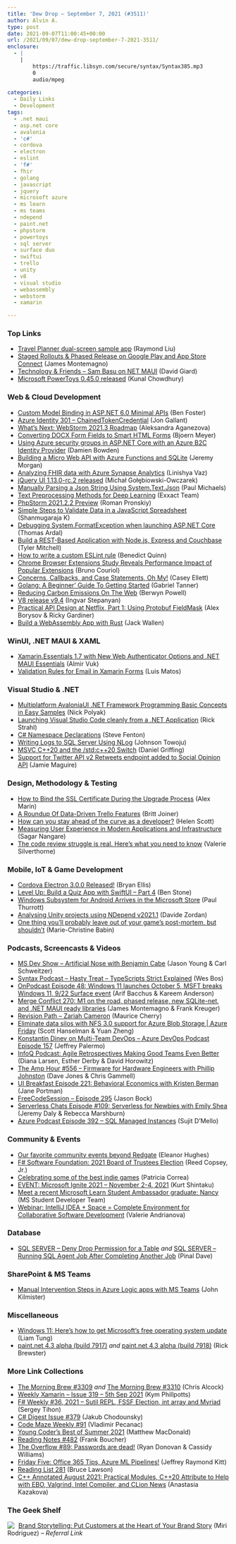 ```yaml
---
title: 'Dew Drop – September 7, 2021 (#3511)'
author: Alvin A.
type: post
date: 2021-09-07T11:00:45+00:00
url: /2021/09/07/dew-drop-september-7-2021-3511/
enclosure:
  - |
    |
        https://traffic.libsyn.com/secure/syntax/Syntax385.mp3
        0
        audio/mpeg
        
categories:
  - Daily Links
  - Development
tags:
  - .net maui
  - asp.net core
  - avalonia
  - 'c#'
  - cordova
  - electron
  - eslint
  - 'f#'
  - fhir
  - golang
  - javascript
  - jquery
  - microsoft azure
  - ms learn
  - ms teams
  - ndepend
  - paint.net
  - phpstorm
  - powertoys
  - sql server
  - surface duo
  - swiftui
  - trello
  - unity
  - v8
  - visual studio
  - webassembly
  - webstorm
  - xamarin

---
```

### <a name="top"></a>Top Links

  * <a href="https://devblogs.microsoft.com/surface-duo/travel-planner-dual-screen-sample/?WT.mc_id=DOP-MVP-4025064" target="_blank" rel="noopener">Travel Planner dual-screen sample app</a> (Raymond Liu)
  * <a href="https://montemagno.com/using-phased-releases-on-google-play-and-app-store-connect/" target="_blank" rel="noopener">Staged Rollouts & Phased Release on Google Play and App Store Connect</a> (James Montemagno)
  * <a href="https://www.davidgiard.com/2021/09/06/SamBasuOnNETMAUI.aspx" target="_blank" rel="noopener">Technology & Friends &#8211; Sam Basu on NET MAUI</a> (David Giard)
  * <a href="http://feedproxy.google.com/~r/kunal2383/~3/394HiCdW41s/powertoys-0.45-for-windows-10.html" target="_blank" rel="noopener">Microsoft PowerToys 0.45.0 released</a> (Kunal Chowdhury)



### <a name="web"></a>Web & Cloud Development

  * <a href="https://benfoster.io/blog/minimal-apis-custom-model-binding-aspnet-6/" target="_blank" rel="noopener">Custom Model Binding in ASP.NET 6.0 Minimal APIs</a> (Ben Foster)
  * <a href="http://feedproxy.google.com/~r/jongallant/~3/wPEBdxntq6A/" target="_blank" rel="noopener">Azure Identity 301 &#8211; ChainedTokenCredential</a> (Jon Gallant)
  * <a href="https://blog.jetbrains.com/webstorm/2021/09/webstorm-2021-3-roadmap/" target="_blank" rel="noopener">What’s Next: WebStorm 2021.3 Roadmap</a> (Aleksandra Aganezova)
  * <a href="https://www.textcontrol.com/blog/2021/09/06/converting-docx-form-fields-to-smart-html-forms/" target="_blank" rel="noopener">Converting DOCX Form Fields to Smart HTML Forms</a> (Bjoern Meyer)
  * <a href="https://damienbod.com/2021/09/06/using-azure-security-groups-in-asp-net-core-with-an-azure-b2c-identity-provider/" target="_blank" rel="noopener">Using Azure security groups in ASP.NET Core with an Azure B2C Identity Provider</a> (Damien Bowden)
  * <a href="https://www.codeproject.com/Articles/5312004/Building-a-Micro-Web-API-with-Azure-Functions-and" target="_blank" rel="noopener">Building a Micro Web API with Azure Functions and SQLite</a> (Jeremy Morgan)
  * <a href="https://techcommunity.microsoft.com/t5/healthcare-and-life-sciences/analyzing-fhir-data-with-azure-synapse-analytics/ba-p/2719006?WT.mc_id=DOP-MVP-4025064" target="_blank" rel="noopener">Analyzing FHIR data with Azure Synapse Analytics</a> (Linishya Vaz)
  * <a href="https://blog.jqueryui.com/2021/09/jquery-ui-1-13-0-rc-2-released/" target="_blank" rel="noopener">jQuery UI 1.13.0-rc.2 released</a> (Michał Gołębiowski-Owczarek)
  * <a href="https://www.pmichaels.net/2021/09/05/manually-parsing-a-json-string-using-system-text-json/?utm_source=rss&utm_medium=rss&utm_campaign=manually-parsing-a-json-string-using-system-text-json" target="_blank" rel="noopener">Manually Parsing a Json String Using System.Text.Json</a> (Paul Michaels)
  * <a href="https://www.exxactcorp.com/blog/Deep-Learning/text-preprocessing-methods-for-deep-learning" target="_blank" rel="noopener">Text Preprocessing Methods for Deep Learning</a> (Exxact Team)
  * <a href="https://blog.jetbrains.com/phpstorm/2021/09/phpstorm-2021-2-2-preview/" target="_blank" rel="noopener">PhpStorm 2021.2.2 Preview</a> (Roman Pronskiy)
  * <a href="https://www.syncfusion.com/blogs/post/simple-steps-to-validate-data-in-a-javascript-spreadsheet.aspx" target="_blank" rel="noopener">Simple Steps to Validate Data in a JavaScript Spreadsheet</a> (Shanmugaraja K)
  * <a href="https://blog.elmah.io/debugging-system-formatexception-when-launching-asp-net-core/" target="_blank" rel="noopener">Debugging System.FormatException when launching ASP.NET Core</a> (Thomas Ardal)
  * <a href="https://blog.couchbase.com/build-a-rest-api-with-node-js-express-and-couchbase/" target="_blank" rel="noopener">Build a REST-Based Application with Node.js, Express and Couchbase</a> (Tyler Mitchell)
  * <a href="https://blog.scottlogic.com/2021/09/06/how-to-write-an-es-lint-rule-for-beginners.html" target="_blank" rel="noopener">How to write a custom ESLint rule</a> (Benedict Quinn)
  * <a href="https://www.infoq.com/news/2021/09/performance-browser-extensions/?utm_campaign=infoq_content&utm_source=infoq&utm_medium=feed&utm_term=global" target="_blank" rel="noopener">Chrome Browser Extensions Study Reveals Performance Impact of Popular Extensions</a> (Bruno Couriol)
  * <a href="https://www.simplethread.com/concerns-callbacks-and-case-statements-oh-my/" target="_blank" rel="noopener">Concerns, Callbacks, and Case Statements, Oh My!</a> (Casey Ellett)
  * <a href="https://hackernoon.com/golang-a-beginner-guide-to-getting-started?source=rss" target="_blank" rel="noopener">Golang: A Beginner&#8217; Guide To Getting Started</a> (Gabriel Tanner)
  * <a href="https://smashingmagazine.com/2021/09/reducing-carbon-emissions-on-web/" target="_blank" rel="noopener">Reducing Carbon Emissions On The Web</a> (Berwyn Powell)
  * <a href="https://v8.dev/blog/v8-release-94" target="_blank" rel="noopener">V8 release v9.4</a> (Ingvar Stepanyan)
  * <a href="https://netflixtechblog.com/practical-api-design-at-netflix-part-1-using-protobuf-fieldmask-35cfdc606518?source=rss----2615bd06b42e---4" target="_blank" rel="noopener">Practical API Design at Netflix, Part 1: Using Protobuf FieldMask</a> (Alex Borysov & Ricky Gardiner)
  * <a href="https://thenewstack.io/build-a-webassembly-app-with-rust/" target="_blank" rel="noopener">Build a WebAssembly App with Rust</a> (Jack Wallen)



### <a name="silverlight"></a>WinUI, .NET MAUI & XAML

  * <a href="https://www.infoq.com/news/2021/09/xamarin-essentials-1-7/?utm_campaign=infoq_content&utm_source=infoq&utm_medium=feed&utm_term=global" target="_blank" rel="noopener">Xamarin.Essentials 1.7 with New Web Authenticator Options and .NET MAUI Essentials</a> (Almir Vuk)
  * <a href="https://luismts.com/validation-rules-email-xamarin-forms/" target="_blank" rel="noopener">Validation Rules for Email in Xamarin Forms</a> (Luis Matos)



### <a name="dotnet"></a>Visual Studio & .NET

  * <a href="https://www.codeproject.com/Articles/5311995/Multiplatform-AvaloniaUI-NET-Framework-Programming" target="_blank" rel="noopener">Multiplatform AvaloniaUI .NET Framework Programming Basic Concepts in Easy Samples</a> (Nick Polyak)
  * <a href="http://feedproxy.google.com/~r/RickStrahl/~3/DjHbbtMsSqQ/Launching-VS-Code-cleanly-from-a-NET-Application" target="_blank" rel="noopener">Launching Visual Studio Code cleanly from a .NET Application</a> (Rick Strahl)
  * <a href="https://www.stevefenton.co.uk/2021/09/c-namespace-declarations/" target="_blank" rel="noopener">C# Namespace Declarations</a> (Steve Fenton)
  * <a href="https://code-maze.com/writing-logs-to-sql-server-using-nlog/" target="_blank" rel="noopener">Writing Logs to SQL Server Using NLog</a> (Johnson Towoju)
  * <a href="https://devblogs.microsoft.com/cppblog/msvc-cpp20-and-the-std-cpp20-switch/?WT.mc_id=DOP-MVP-4025064" target="_blank" rel="noopener">MSVC C++20 and the /std:c++20 Switch</a> (Daniel Griffing)
  * <a href="https://jamiemaguire.net/index.php/2021/09/04/support-for-twitter-api-v2-retweets-endpoint-added-to-social-opinion-api/?utm_source=rss&utm_medium=rss&utm_campaign=support-for-twitter-api-v2-retweets-endpoint-added-to-social-opinion-api" target="_blank" rel="noopener">Support for Twitter API v2 Retweets endpoint added to Social Opinion API</a> (Jamie Maguire)



### <a name="design"></a>Design, Methodology & Testing

  * <a href="https://www.advancedinstaller.com/bind-ssl-certificate-during-upgrade.html" target="_blank" rel="noopener">How to Bind the SSL Certificate During the Upgrade Process</a> (Alex Marin)
  * <a href="https://blog.trello.com/a-roundup-of-data-driven-trello-features" target="_blank" rel="noopener">A Roundup Of Data-Driven Trello Features</a> (Britt Joiner)
  * <a href="https://helenjoscott.medium.com/how-can-you-stay-ahead-of-the-curve-as-a-developer-a27d728980a2?source=rss-3b613cbae500------2" target="_blank" rel="noopener">How can you stay ahead of the curve as a developer?</a> (Helen Scott)
  * <a href="https://thenewstack.io/measuring-user-experience-in-modern-applications-and-infrastructure/" target="_blank" rel="noopener">Measuring User Experience in Modern Applications and Infrastructure</a> (Sagar Nangare)
  * <a href="https://about.gitlab.com/blog/2021/09/03/the-code-review-struggle-is-real-heres-what-you-need-to-know/" target="_blank" rel="noopener">The code review struggle is real. Here&#8217;s what you need to know</a> (Valerie Silverthorne)



### <a name="mobile"></a>Mobile, IoT & Game Development

  * <a href="https://cordova.apache.org/announcements/2021/09/06/cordova-electron-release-3.0.0.html" target="_blank" rel="noopener">Cordova Electron 3.0.0 Released!</a> (Bryan Ellis)
  * <a href="https://stackoverflow.blog/2021/09/04/level-up-build-a-quiz-app-with-swiftui-part-4/" target="_blank" rel="noopener">Level Up: Build a Quiz App with SwiftUI – Part 4</a> (Ben Stone)
  * <a href="https://www.thurrott.com/windows/windows-11/255373/windows-subsystem-for-android-arrives-in-the-microsoft-store" target="_blank" rel="noopener">Windows Subsystem for Android Arrives in the Microsoft Store</a> (Paul Thurrott)
  * <a href="https://davide.dev/ndepend-unity-support/" target="_blank" rel="noopener">Analysing Unity projects using NDepend v2021.1</a> (Davide Zordan)
  * <a href="https://blog.unity.com/games/one-thing-youll-probably-leave-out-of-your-games-post-mortem" target="_blank" rel="noopener">One thing you’ll probably leave out of your game’s post-mortem, but shouldn’t</a> (Marie-Christine Babin)



### <a name="podcasts"></a>Podcasts, Screencasts & Videos

  * <a href="http://msdevshow.com/2021/09/artificial-nose-with-benjamin-cabe/" target="_blank" rel="noopener">MS Dev Show &#8211; Artificial Nose with Benjamin Cabe</a> (Jason Young & Carl Schweitzer)
  * <a href="https://traffic.libsyn.com/secure/syntax/Syntax385.mp3" target="_blank" rel="noopener">Syntax Podcast &#8211; Hasty Treat &#8211; TypeScripts Strict Explained</a> (Wes Bos)
  * <a href="http://feedproxy.google.com/~r/winbetadotorg/~3/aoVPJEYpd8g/onpodcast-episode-48-windows-11-special" target="_blank" rel="noopener">OnPodcast Episode 48: Windows 11 launches October 5, MSFT breaks Windows 11, 9/22 Surface event</a> (Arif Bacchus & Kareem Anderson)
  * <a href="http://www.mergeconflict.fm/270" target="_blank" rel="noopener">Merge Conflict 270: M1 on the road, phased release, new SQLite-net, and .NET MAUI ready libraries</a> (James Montemagno & Frank Kreuger)
  * <a href="https://revisionpath.com/zariah-cameron" target="_blank" rel="noopener">Revision Path &#8211; Zariah Cameron</a> (Maurice Cherry)
  * <a href="https://channel9.msdn.com/Shows/Azure-Friday/Eliminate-data-silos-with-NFS-30-support-for-Azure-Blob-Storage?WT.mc_id=DOP-MVP-4025064" target="_blank" rel="noopener">Eliminate data silos with NFS 3.0 support for Azure Blob Storage | Azure Friday</a> (Scott Hanselman & Yuan Zheng)
  * <a href="http://azuredevopspodcast.clear-measure.com/konstantin-dinev-on-multi-team-devops-episode-157" target="_blank" rel="noopener">Konstantin Dinev on Multi-Team DevOps &#8211; Azure DevOps Podcast Episode 157</a> (Jeffrey Palermo)
  * <a href="https://www.infoq.com/podcasts/agile-retrospectives-making-good-teams/?utm_campaign=infoq_content&utm_source=infoq&utm_medium=feed&utm_term=global" target="_blank" rel="noopener">InfoQ Podcast: Agile Retrospectives Making Good Teams Even Better</a> (Diana Larsen, Esther Derby & David Horowitz)
  * <a href="http://feedproxy.google.com/~r/TheAmpHour/~3/R_ujngIGxkc/" target="_blank" rel="noopener">The Amp Hour #556 – Firmware for Hardware Engineers with Phillip Johnston</a> (Dave Jones & Chris Gammell)
  * <a href="https://uibreakfast.com/221-behavioral-economics-with-kristen-berman" target="_blank" rel="noopener">UI Breakfast Episode 221: Behavioral Economics with Kristen Berman</a> (Jane Portman)
  * <a href="http://www.youtube.com/watch?v=G9ggiy8v7iY" target="_blank" rel="noopener">FreeCodeSession &#8211; Episode 295</a> (Jason Bock)
  * <a href="https://www.serverlesschats.com/109" target="_blank" rel="noopener">Serverless Chats Episode #109: Serverless for Newbies with Emily Shea</a> (Jeremy Daly & Rebecca Marshburn)
  * <a href="http://azpodcast.azurewebsites.net/post/Episode-392-SQL-Managed-Instances" target="_blank" rel="noopener">Azure Podcast Episode 392 &#8211; SQL Managed Instances</a> (Sujit D&#8217;Mello)



### <a name="events"></a>Community & Events

  * <a href="https://www.red-gate.com/blog/redgate-events/our-favorite-community-events-beyond-redgate" target="_blank" rel="noopener">Our favorite community events beyond Redgate</a> (Eleanor Hughes)
  * <a href="http://foundation.fsharp.org/2021_board_of_trustees_election" target="_blank" rel="noopener">F# Software Foundation: 2021 Board of Trustees Election</a> (Reed Copsey, Jr.)
  * <a href="http://feedproxy.google.com/~r/GDBcode/~3/NVhiXuG5O6w/celebrating-some-of-best-indie-games.html" target="_blank" rel="noopener">Celebrating some of the best indie games</a> (Patricia Correa)
  * <a href="https://kurtsh.com/2021/09/03/event-microsoft-ignite-2021-november-2-4-2021/" target="_blank" rel="noopener">EVENT: Microsoft Ignite 2021 – November 2-4, 2021</a> (Kurt Shintaku)
  * <a href="https://techcommunity.microsoft.com/t5/student-developer-blog/meet-a-recent-microsoft-learn-student-ambassador-graduate-nancy/ba-p/2680862?WT.mc_id=DOP-MVP-4025064" target="_blank" rel="noopener">Meet a recent Microsoft Learn Student Ambassador graduate: Nancy</a> (MS Student Developer Team)
  * <a href="https://blog.jetbrains.com/space/2021/09/03/webinar-intellij-idea-space/" target="_blank" rel="noopener">Webinar: IntelliJ IDEA + Space = Complete Environment for Collaborative Software Development</a> (Valerie Andrianova)



### <a name="sql"></a>Database

  * <a href="https://blog.sqlauthority.com/2021/09/06/sql-server-deny-drop-permission-for-a-table/?utm_source=rss&utm_medium=rss&utm_campaign=sql-server-deny-drop-permission-for-a-table" target="_blank" rel="noopener">SQL SERVER – Deny Drop Permission for a Table</a> _and_ <a href="https://blog.sqlauthority.com/2021/09/07/sql-server-running-sql-agent-job-after-completing-another-job/?utm_source=rss&utm_medium=rss&utm_campaign=sql-server-running-sql-agent-job-after-completing-another-job" target="_blank" rel="noopener">SQL SERVER – Running SQL Agent Job After Completing Another Job</a> (Pinal Dave)



### <a name="sp"></a>SharePoint & MS Teams

  * <a href="https://www.blueboxes.co.uk/manual-intervention-steps-in-azure-logic-apps-with-ms-teams" target="_blank" rel="noopener">Manual Intervention Steps in Azure Logic apps with MS Teams</a> (John Kilmister)



### <a name="misc"></a>Miscellaneous

  * <a href="https://www.zdnet.com/article/windows-11-heres-how-to-get-microsofts-free-operating-system-update/#ftag=RSSbaffb68" target="_blank" rel="noopener">Windows 11: Here&#8217;s how to get Microsoft&#8217;s free operating system update</a> (Liam Tung)
  * <a href="https://blog.getpaint.net/2021/09/03/paint-net-4-3-alpha-build-7917/" target="_blank" rel="noopener">paint.net 4.3 alpha (build 7917)</a> _and_ <a href="https://blog.getpaint.net/2021/09/04/paint-net-4-3-alpha-build-7918/" target="_blank" rel="noopener">paint.net 4.3 alpha (build 7918)</a> (Rick Brewster)



### <a name="links"></a>More Link Collections

  * <a href="http://feedproxy.google.com/~r/ReflectivePerspective/~3/xL_jTJTRMfI/" target="_blank" rel="noopener">The Morning Brew #3309</a> _and_ <a href="http://feedproxy.google.com/~r/ReflectivePerspective/~3/diyorGTYMRM/" target="_blank" rel="noopener">The Morning Brew #3310</a> (Chris Alcock)
  * <a href="https://weeklyxamarin.com/issues/319" target="_blank" rel="noopener">Weekly Xamarin &#8211; Issue 319 &#8211; 5th Sep 2021</a> (Kym Phillpotts)
  * <a href="https://sergeytihon.com/2021/09/04/f-weekly-36-2021-sutil-rep-fssf-election-int-array-and-myriad/" target="_blank" rel="noopener">F# Weekly #36, 2021 – Sutil REPL, FSSF Election, int array and Myriad</a> (Sergey Tihon)
  * <a href="http://feedproxy.google.com/~r/digest-csharp/~3/9PZcCf4A2Xs/379" target="_blank" rel="noopener">C# Digest Issue #379</a> (Jakub Chodounsky)
  * <a href="https://code-maze.com/code-maze-weekly-91/" target="_blank" rel="noopener">Code Maze Weekly #91</a> (Vladimir Pecanac)
  * <a href="https://medium.com/young-coder/young-coders-best-of-summer-2021-48749ebf5921?source=rss----d3d5cbdde463---4" target="_blank" rel="noopener">Young Coder’s Best of Summer 2021</a> (Matthew MacDonald)
  * <a href="http://www.frankysnotes.com/2021/09/reading-notes-482.html" target="_blank" rel="noopener">Reading Notes #482</a> (Frank Boucher)
  * <a href="https://stackoverflow.blog/2021/09/03/the-overflow-89-passwords-are-dead/" target="_blank" rel="noopener">The Overflow #89: Passwords are dead!</a> (Ryan Donovan & Cassidy Williams)
  * <a href="https://techcommunity.microsoft.com/t5/microsoft-mvp-award-program-blog/friday-five-office-365-tips-azure-ml-pipelines/ba-p/2712520?WT.mc_id=DOP-MVP-4025064" target="_blank" rel="noopener">Friday Five: Office 365 Tips, Azure ML Pipelines!</a> (Jeffrey Raymond Kitt)
  * <a href="https://brucelawson.co.uk/2021/reading-list-281/" target="_blank" rel="noopener">Reading List 281</a> (Bruce Lawson)
  * <a href="https://blog.jetbrains.com/clion/2021/09/cpp-annotated-august-2021/" target="_blank" rel="noopener">C++ Annotated August 2021: Practical Modules, C++20 Attribute to Help with EBO, Valgrind, Intel Compiler, and CLion News</a> (Anastasia Kazakova)



### <a name="shelf"></a>The Geek Shelf

<a href="https://www.amazon.com/dp/0749490470/?tag=amavin-20" target="_blank" rel="noopener"><img decoding="async" align="left" style="margin: 0px 5px 0px 0px; border: 0px currentcolor; border-image: none; float: left; display: inline; background-image: none;" src="https://m.media-amazon.com/images/I/41XPjFzz0LL._SS135_.jpg" border="0" /></a>&nbsp;<a href="https://www.amazon.com/dp/0749490470/?tag=amavin-20" target="_blank" rel="noopener">Brand Storytelling: Put Customers at the Heart of Your Brand Story</a> (Miri Rodriguez) _&#8211; Referral Link_